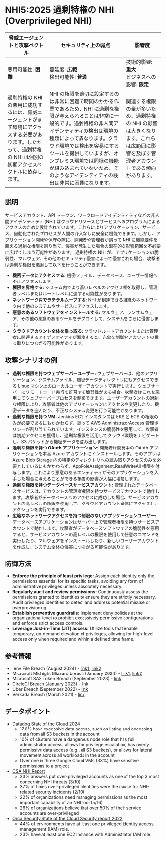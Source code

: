 # NHI5:2025 過剰特権の NHI (Overprivileged NHI)

| 脅威エージェントと攻撃ベクトル | セキュリティ上の弱点                     | 影響度                                             |
|--------------------------------|------------------------------------------|----------------------------------------------------|
| 悪用可能性: **困難**           | 蔓延度: **広範**<br>検出可能性: **普通** | 技術的影響: **重大**<br>ビジネスへの影響: **限定** |
| 過剰特権の NHI の悪用に成功するには、脅威エージェントがまず環境にアクセスする必要があります。したがって、過剰特権の NHI は個別の初期アクセスベクトルに依存します。 | NHI の権限を適切に設定するのは非常に困難で時間のかかる作業であるため、NHI に過剰な権限が与えられることは非常に一般的です。過剰特権の非人間アイデンティティの検出は環境の種類によって異なります。クラウド環境では検出を容易にするツールを提供していますが、オンプレミス環境では同様の機能が組み込まれていないため、そのようなアイデンティティの検出は非常に困難になります。 | 関連する権限の量が多いため、過剰特権の NHI の影響は大きくなります。これらは広範囲に影響を及ぼす管理者アカウントである傾向があります。 |


## 説明

サービスアカウント、API トークン、ワークロードアイデンティティなどの非人間アイデンティティ (NHI) はクラウドリソースとサービスへのプログラムによるアクセスのために設計されています。これらによりアプリケーション、サービス、自動化されたプロセスが人間の介入なしに安全に機能できます。しかし、アプリケーション開発や保守の際に、開発者や管理者が誤って NHI に機能要件を超える過剰な権限を割り当て、侵害が発生した場合の潜在的な影響範囲を不必要に広げてしまう可能性があります。
過剰特権の NHI が、アプリケーションの脆弱性、マルウェア、その他のセキュリティ侵害によって侵害された場合、攻撃者は過剰な権限を悪用して以下を行うことができます。

* **機密データにアクセスする:** 機密ファイル、データベース、ユーザー情報へ不正アクセスします。
* **権限を昇格する:** システム内でより高いレベルのアクセス権を取得し、管理者レベルまたはルートレベルに達する可能性があります。
* **ネットワーク内でラテラルムーブする:** NHI が到達できる組織のネットワーク内で他のシステムやサービスにアクセスします。
* **悪意のあるソフトウェアをインストールする:** マルウェア、ランサムウェア、その他の悪意のあるツールをデプロイして、システムをさらに侵害します。
* **クラウドアカウント全体を乗っ取る:** クラウドルートアカウントまたは管理者に関連するアイデンティティが漏洩すると、完全な制御やアカウントの乗っ取りにつながる可能性があります。

## 攻撃シナリオの例

* **過剰な権限を持つウェブサーバーユーザー:** ウェブサーバーは、他のアプリケーション、システムファイル、機密データディレクトリにもアクセスできる Linux マシン上のローカルユーザーアカウントで実行します。ウェブサーバーにリモートコード実行を許可する脆弱性がある場合、攻撃者はこれを悪用してウェブサーバープロセスを制御できます。ユーザーアカウントの過剰な権限により、攻撃者は他のアプリケーションにアクセスや変更したり、機密データを盗んだり、不正なシステム変更を行う可能性があります。
* **過剰な権限を持つ VM:** Jenkins EC2 インスタンスは EKS と ECS の権限のみが必要であるにもかかわらず、誤って AWS AdministratorAccess 管理ポリシーが割り当てられています。インスタンスの脆弱性を悪用して、攻撃者は初期アクセスを獲得し、過剰な権限を活用してクラウド環境をナビゲートし、S3 バケットから機密データを盗み出します。
* **過剰な権限を持つ OAuth アプリケーション:** 開発者は開発中の OAuth アプリケーションを本番 Azure アカウントにインストールします。そのアプリは Azure Blob Storage 内の特定のディレクトリへの読み取りアクセスのみを必要としているにもかかわらず、AppRoleAssignment.ReadWriteAll 権限を付与します。これにより悪意のあるエンティティがそのアプリケーションを入手した場合に与えることができる損害の影響が大幅に増加します。
* **過剰な権限を持つデータベースサービスアカウント:** 管理されたデータベースサービスは、アカウントの管理者権限を持つサービスアカウントで動作します。攻撃者がデータベースへのアクセスに成功した場合、サービスアカウントの高レベルの権限を使用して、クラウドアカウント全体にアクセスし、アクションを実行できます。
* **広範なネットワークアクセスを持つ制限のないアプリケーションユーザー:** データベースアプリケーションはサーバー上で管理者権限を持つサービスアカウントで動作します。攻撃者がデータベースソフトウェアの脆弱性を悪用すると、サービスアカウントの高レベルの権限を使用して任意のコマンドを実行したり、マルウェアをインストールしたり、新しいユーザーアカウントを作成し、システム全体の侵害につながる可能性があります。


## 防御方法

* **Enforce the principle of least privilege:** Assign each identity only the permissions essential for its specific tasks, avoiding any form of administrative privileges unless absolutely necessary.
* **Regularly audit and review permissions:** Continuously assess the permissions granted to identities to ensure they are strictly necessary. Audit privileged identities to detect and address potential misuse or overprovisioning.
* **Establish preventive guardrails:** Implement deny policies at the organizational level to prohibit excessively permissive configurations and enforce strict access controls.
* **Leverage Just-in-Time (JIT) access:** Utilize tools that enable temporary, on-demand elevation of privileges, allowing for high-level access only when required and within a defined time frame.

## 参考情報
* .env File Breach (August 2024) - [link1](https://unit42.paloaltonetworks.com/large-scale-cloud-extortion-operation/), [link2](https://medium.com/@ronilichtman/large-scale-extortion-via-secrets-in-env-files-why-secret-vaults-just-arent-enough-9b4c568724ca)
* Microsoft Midnight Blizzard breach (January 2024) - [link1](https://msrc.microsoft.com/blog/2024/01/microsoft-actions-following-attack-by-nation-state-actor-midnight-blizzard/), [link2](https://medium.com/@ronilichtman/how-to-protect-yourself-from-the-microsoft-oauth-attack-powershell-scripts-included-71b398034b8d)
* Microsoft SAS Token Breach (September 2023) - [link](https://www.wiz.io/blog/38-terabytes-of-private-data-accidentally-exposed-by-microsoft-ai-researchers)
* CircleCI Breach (January 2023) - [link](https://circleci.com/blog/jan-4-2023-incident-report/)
* Uber Breach (September 2022) - [link](https://www.upguard.com/blog/what-caused-the-uber-data-breach)
* Verkada Breach (March 2021) - [link](https://www.verkada.com/security-update/report/)

## データポイント
* [Datadog State of the Cloud 2024](https://www.datadoghq.com/state-of-cloud-security/)
    * 17.6% have excessive data access, such as listing and accessing data from all S3 buckets in the account
    * 10% of clusters have a dangerous node role that has full administrator access, allows for privilege escalation, has overly permissive data access (e.g., all S3 buckets), or allows for lateral movement across all workloads in the account
    * Over one in three Google Cloud VMs (33%) have sensitive permissions to a project
* [CSA NHI Report](https://cloudsecurityalliance.org/artifacts/state-of-non-human-identity-security-survey-report) 
    * 33% answers put over-privileged accounts as one of the top 3 most concerning NHI threats (3/10)
    * 37% of times over-privileged identities were the cause for NHI-related security incidents (2/10)
    * 22% of organizations need managing permissions as the most important capability of an NHI tool (5/16)
    * 26% of organizations believe that over 50% of their service accounts are over-privileged
* [Orca Security State of the Cloud Security report 2022](https://orca.security/wp-content/uploads/2022/09/2022-State-of-Public-Cloud-Security-Report.pdf)
    * 44% of environments have at least one privileged identity access management (IAM) role.
    * 23% have at least one EC2 Instance with Administrator IAM role.

